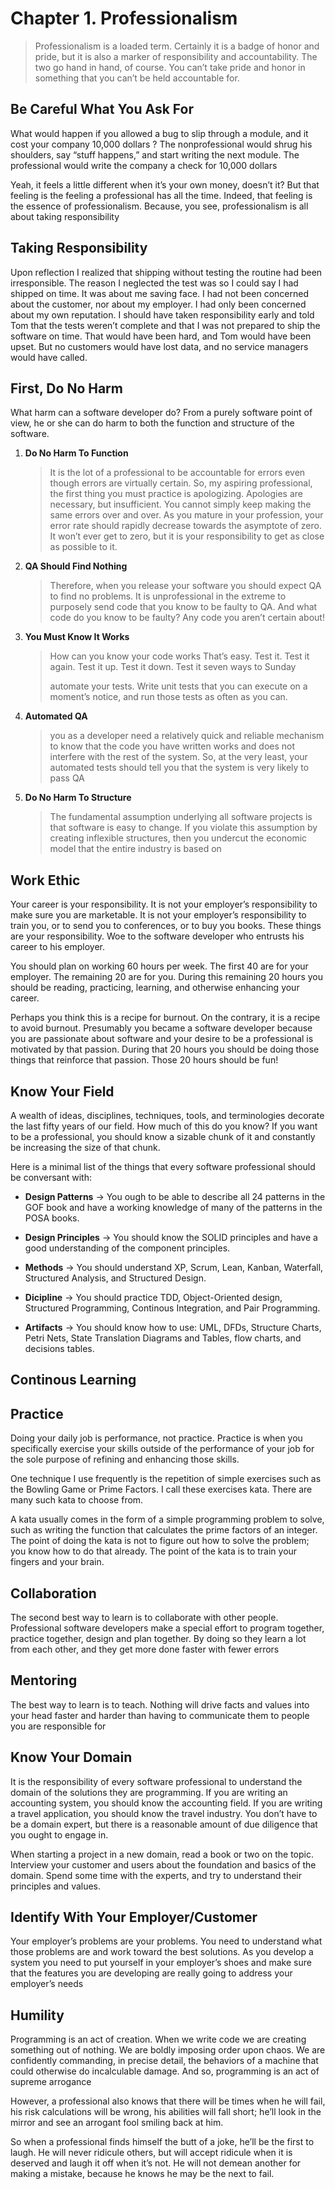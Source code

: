 # Chapter 1. Professionalism

> Professionalism is a loaded term. Certainly it is a badge of honor and pride, but
> it is also a marker of responsibility and accountability. The two go hand in
> hand, of course. You can’t take pride and honor in something that you can’t be
> held accountable for.



## Be Careful What You Ask For

What would happen if you allowed a bug to slip through a module, and it cost
your company 10,000 dollars ? The nonprofessional would shrug his shoulders, say “stuff happens,” and start writing the next module. The professional would write the company a check for 10,000 dollars

Yeah, it feels a little different when it’s your own money, doesn’t it? But that
feeling is the feeling a professional has all the time. Indeed, that feeling is the
essence of professionalism. Because, you see, professionalism is all about taking
responsibility



## Taking Responsibility

Upon reflection I realized that shipping without testing the routine had been irresponsible. The reason I neglected the test was so I could say I had shipped on time. It was about me saving face. I had not been concerned about the customer, nor about my employer. I had only been concerned about my own reputation. I should have taken responsibility early and told Tom that the tests weren’t complete and that I was not prepared to ship the software on time. That would have been hard, and Tom would have been upset. But no customers would have lost data, and no service managers would have called.



## First, Do No Harm

What harm can a software developer do? From a purely software point of view, he or she can do harm to both the function and structure of the software.

1. **Do No Harm To Function**
   
   > It is the lot of a professional to be accountable for errors even though errors are virtually certain. So, my aspiring professional, the first thing you must practice is apologizing. Apologies are necessary, but insufficient. You cannot simply keep making the same errors over and over. As you mature in your profession, your error rate should rapidly decrease towards the asymptote of zero. It won’t ever get to zero, but it is your responsibility to get as close as possible to it.

2. **QA Should Find Nothing**
   
   > Therefore, when you release your software you should expect QA to find no problems. It is unprofessional in the extreme to purposely send code that you know to be faulty to QA. And what code do you know to be faulty? Any code you aren’t certain about!

3. **You Must Know It Works**
   
   > How can you know your code works That’s easy. Test it. Test it again. Test it up. Test it down. Test it seven ways to Sunday
   > 
   > automate your tests. Write unit tests that you can execute on a moment’s notice, and run those tests as often as you can.

4. **Automated QA**
   
   > you as a developer need a relatively quick and reliable mechanism to know that the code you have written works and does not interfere with the rest of the system. So, at the very least, your automated tests should tell you that the system is very likely to pass QA

5. **Do No Harm To Structure**
   
   > The fundamental assumption underlying all software projects is that software is easy to change. If you violate this assumption by creating inflexible structures, then you undercut the economic model that the entire industry is based on

## 

## Work Ethic

Your career is your responsibility. It is not your employer’s responsibility to make sure you are marketable. It is not your employer’s responsibility to train you, or to send you to conferences, or to buy you books. These things are your responsibility. Woe to the software developer who entrusts his career to his employer.

You should plan on working 60 hours per week. The first 40 are for your employer. The remaining 20 are for you. During this remaining 20 hours you should be reading, practicing, learning, and otherwise enhancing your career.

Perhaps you think this is a recipe for burnout. On the contrary, it is a recipe to avoid burnout. Presumably you became a software developer because you are passionate about software and your desire to be a professional is motivated by that passion. During that 20 hours you should be doing those things that reinforce that passion. Those 20 hours should be fun!

## Know Your Field

A wealth of ideas, disciplines, techniques, tools, and terminologies decorate the last fifty years of our field. How much of this do you know? If you want to be a professional, you should know a sizable chunk of it and constantly be increasing the size of that chunk.

Here is a minimal list of the things that every software professional should be conversant with:

- **Design Patterns** -> You ough to be able to describe all 24 patterns in the GOF book and have a working knowledge of many of the patterns in the POSA books.

- **Design Principles** -> You should know the SOLID principles and have a good understanding of the component principles.

- **Methods** -> You should understand XP, Scrum, Lean, Kanban, Waterfall, Structured Analysis, and Structured Design.

- **Dicipline** -> You should practice TDD, Object-Oriented design, Structured Programming, Continous Integration, and Pair Programming.

- **Artifacts** -> You should know how to use: UML, DFDs, Structure Charts, Petri Nets, State Translation Diagrams and Tables, flow charts, and decisions tables.

## Continous Learning

## Practice

Doing your daily job is performance, not practice. Practice is when you specifically exercise your skills outside of the performance of your job for the sole purpose of refining and enhancing those skills.

One technique I use frequently is the repetition of simple exercises such as the Bowling Game or Prime Factors. I call these exercises kata. There are many such kata to choose from.

A kata usually comes in the form of a simple programming problem to solve, such as writing the function that calculates the prime factors of an integer. The point of doing the kata is not to figure out how to solve the problem; you know how to do that already. The point of the kata is to train your fingers and your brain.

## Collaboration

The second best way to learn is to collaborate with other people. Professional software developers make a special effort to program together, practice together, design and plan together. By doing so they learn a lot from each other, and they get more done faster with fewer errors

## Mentoring

The best way to learn is to teach. Nothing will drive facts and values into your head faster and harder than having to communicate them to people you are responsible for

## Know Your Domain

It is the responsibility of every software professional to understand the domain of the solutions they are programming. If you are writing an accounting system, you should know the accounting field. If you are writing a travel application, you should know the travel industry. You don’t have to be a domain expert, but there is a reasonable amount of due diligence that you ought to engage in.

When starting a project in a new domain, read a book or two on the topic. Interview your customer and users about the foundation and basics of the domain. Spend some time with the experts, and try to understand their principles and values.

## Identify With Your Employer/Customer

Your employer’s problems are your problems. You need to understand what those problems are and work toward the best solutions. As you develop a system you need to put yourself in your employer’s shoes and make sure that the features you are developing are really going to address your employer’s needs

## Humility

Programming is an act of creation. When we write code we are creating something out of nothing. We are boldly imposing order upon chaos. We are confidently commanding, in precise detail, the behaviors of a machine that could otherwise do incalculable damage. And so, programming is an act of supreme arrogance

However, a professional also knows that there will be times when he will fail, his risk calculations will be wrong, his abilities will fall short; he’ll look in the mirror and see an arrogant fool smiling back at him.

So when a professional finds himself the butt of a joke, he’ll be the first to laugh. He will never ridicule others, but will accept ridicule when it is deserved and laugh it off when it’s not. He will not demean another for making a mistake, because he knows he may be the next to fail.
